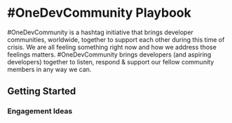 # #OneDevCommunity Playbook

#OneDevCommunity is a hashtag initiative that brings developer communities, worldwide, together to support each other during this time of crisis. We are all feeling something right now and how we address those feelings matters. #OneDevCommunity brings developers (and aspiring developers) together to listen, respond & support our fellow community members in any way we can.

## Getting Started

### Engagement Ideas
